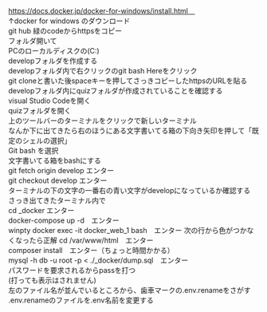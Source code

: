 https://docs.docker.jp/docker-for-windows/install.html　  
↑docker for windows のダウンロード  
git hub 緑のcodeからhttpsをコピー  
フォルダ開いて  
PCのローカルディスクの(C:\)  
developフォルダを作成する  
developフォルダ内で右クリックのgit bash Hereをクリック  
git cloneと書いた後spaceキーを押してさっきコピーしたhttpsのURLを貼る  
developフォルダ内にquizフォルダが作成されていることを確認する  
visual Studio Codeを開く  
quizフォルダを開く  
上のツールバーのターミナルをクリックで新しいターミナル  
なんか下に出てきたら右のほうにある文字書いてる箱の下向き矢印を押して「既定のシェルの選択」  
Git bash を選択  
文字書いてる箱をbashにする  
git fetch origin develop エンター  
git checkout develop エンター   
ターミナルの下の文字の一番右の青い文字がdevelopになっているか確認する  
さっき出てきたターミナル内で  
cd _docker エンター  
docker-compose up -d　エンター  
winpty docker exec -it docker_web_1 bash　エンター 
次の行から色がつかなくなったら正解 
cd /var/www/html　エンター  
composer install　エンター（ちょっと時間かかる）  
mysql -h db -u root -p < ./_docker/dump.sql　エンター  
パスワードを要求されるからpassを打つ  
(打っても表示はされません)  
左のファイル名が並んでいるところから、歯車マークの.env.renameをさがす  
.env.renameのファイルを.env名前を変更する  
